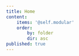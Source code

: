 ```yaml
---
title: Home
content:
    items: '@self.modular'
    order:
        by: folder
        dir: asc
published: true
---
```


